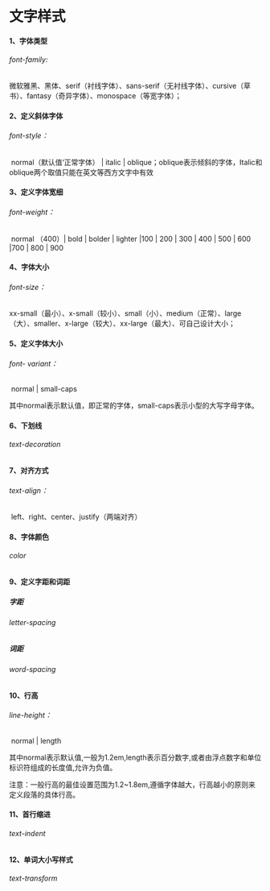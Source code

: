 # 文字样式

#### 1、字体类型

###### font-family:

​		微软雅黑、黑体、serif（衬线字体）、sans-serif（无衬线字体）、cursive（草书）、fantasy（奇异字体）、monospace（等宽字体）；

#### 2、定义斜体字体

###### 		font-style：

​					normal（默认值‘正常字体） | italic | oblique；oblique表示倾斜的字体，Italic和oblique两个取值只能在英文等西方文字中有效

#### 3、定义字体宽细

###### font-weight：

​			normal （400）| bold | bolder | lighter |100 | 200 | 300 | 400 | 500 | 600 |700 | 800 | 900

#### 4、字体大小

###### font-size：

​			xx-small（最小）、x-small（较小）、small（小）、medium（正常）、large（大）、smaller、x-large（较大）、xx-large（最大）、可自己设计大小；

#### 5、定义字体大小

###### font- variant：

​				normal | small-caps

其中normal表示默认值，即正常的字体，small-caps表示小型的大写字母字体。

#### 6、下划线

###### text-decoration

#### 7、对齐方式

###### text-align：

​			left、right、center、justify（两端对齐）

#### 8、字体颜色

###### color

#### 9、定义字距和词距

##### 字距

###### letter-spacing

##### 词距

###### word-spacing

#### 10、行高

###### line-height：

​				normal | length

其中normal表示默认值,一般为1.2em,length表示百分数字,或者由浮点数字和单位标识符组成的长度值,允许为负值。

注意：一般行高的最佳设置范围为1.2~1.8em,遵循字体越大，行高越小的原则来定义段落的具体行高。

#### 11、首行缩进

###### text-indent

#### 12、单词大小写样式

###### text-transform
